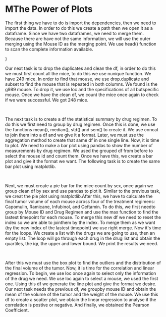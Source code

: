<!DOCTYPE html>
<html lang="en-us">
<head>
  <meta charset="UTF-8">
  <title>Matplotlib Homework</title>
</head>

<body>
<h1>MThe Power of Plots</h1>

  <p>
  The first thing we have to do is import the dependencies, then we need to import the data. In order to do this we create a path then we open it as a dataframe. 
Since we have two dataframes, we need to merge them. Because there are have not the same information, we will use the outer merging using the Mouse ID as the merging point. We use head() function to scan the complete information available.
  </p>}
  <br>  
  <p>
Our next task is to drop the duplicates and clean the df, in order to do this we must first count all the mice, to do this we use nunique function. We have 249 mice. In order to find that mouse, we use drop.duplicate and subset to find the mouse that is repeated in both columns. We found is the g989 mouse. To drop it, we use loc and the specifications of all butspecific mouse. Once we have the clean df, we count the mice once again to check if we were successful. We got 248 mice.
  </p>
  <br> 
  <p>
The next task is to create a df the statistical summary by drug regimen. To do this we first need to group by drug regimen. Once this is done, we use the functions mean(), median(), std() and sem() to create it. We use concat to join them into a df and we give it a format. Later, we must use the aggregation method to create that same df in one single line. Now, it is time to plot. We need to make a bar plot using pandas to show the number of measurements by drug regimen. We used the grouped df from before to select the mouse id and count them. Once we have this, we create a bar plot and give it the format we want. The following task is to create the same bar plot using matplotlib. 
  </p>
  <br>
  <p>  
Next, we must create a pie bar for the mice count by sex, once again we group clean df by sex and use pandas to plot it. Similar to the previous task, we creat the pie plot using matplotlib.After this, we have to calculate the final tumor volume of each mouse across four of the treatment regimens: Capomulin, Ramicane, Infubinol, and Ceftamin. To do this, we first needto group by Mouse ID and Drug Regimen and use the max function to find the lastest timepoint for each mouse. To merge this new df we need to reset the index so we are able to jointhem by the index. To merge them as we want (by the new index of the lastest timepoint) we use right merge. Now it's time for the loops. We create a list with the drugs we are going to use, then an empty list. The loop will go through each drug in the drug list and obtain the quartiles, the iqr, the upper and lower bound. We print the results we need.
  </p>
  <br>
  <p>
After this we must use the box plot to find the outliers and the distribution of the final volume of the tumor. Now, it is time for the correlation and linear regression. To begin, we use loc once again to select only the information of the drug we need. We use loc again to select a mouse, we used the first one. Using this df we generate the line plot and give the format we desire. Our next task needs the previous df, we groupby mouse ID and obtain the mean of the volume of the tumor and the weight of the mouse. We use
this df to create a scatter plot, we obtain the linear regression to analyse if the correlation is postive or negative. And finally, we obtained the Pearson Coefficient. 
  </p>
  <br>
</body>
</html>
